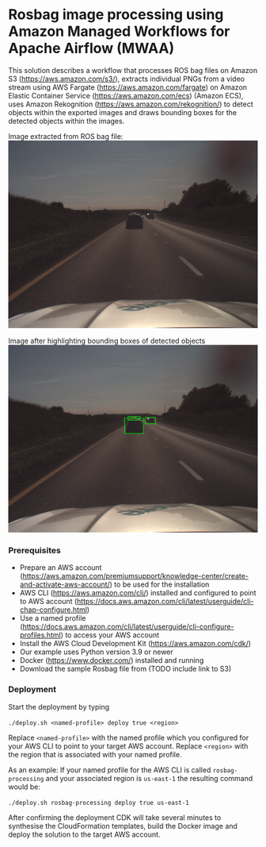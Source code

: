 # Rosbag image processing using Amazon Managed Workflows for Apache Airflow (MWAA)
This solution describes a workflow that processes ROS bag files on Amazon S3 (https://aws.amazon.com/s3/), extracts individual PNGs from a video stream using AWS Fargate (https://aws.amazon.com/fargate) on Amazon Elastic Container Service (https://aws.amazon.com/ecs) (Amazon ECS), uses Amazon Rekognition (https://aws.amazon.com/rekognition/) to detect objects within the exported images and draws bounding boxes for the detected objects within the images.

Image extracted from ROS bag file:
![output_extracted](./outputs/left0193_original.png)

Image after highlighting bounding boxes of detected objects
![output_annotated](./outputs/left0193_labeled.png)

### Prerequisites

* Prepare an AWS account (https://aws.amazon.com/premiumsupport/knowledge-center/create-and-activate-aws-account/) to be used for the installation
* AWS CLI (https://aws.amazon.com/cli/) installed and configured to point to AWS account (https://docs.aws.amazon.com/cli/latest/userguide/cli-chap-configure.html)
* Use a named profile (https://docs.aws.amazon.com/cli/latest/userguide/cli-configure-profiles.html) to access your AWS account
* Install the AWS Cloud Development Kit (https://aws.amazon.com/cdk/)
* Our example uses Python version 3.9 or newer
* Docker (https://www.docker.com/) installed and running
* Download the sample Rosbag file from (TODO include link to S3)

### Deployment
Start the deployment by typing

`./deploy.sh <named-profile> deploy true <region>`

Replace `<named-profile>` with the named profile which you configured for your AWS CLI to point to your target AWS account. 
Replace `<region>` with the region that is associated with your named profile.

As an example: If your named profile for the AWS CLI is called `rosbag-processing` and your associated region is `us-east-1` the resulting command would be:

`./deploy.sh rosbag-processing deploy true us-east-1`

After confirming the deployment CDK will take several minutes to synthesise the CloudFormation templates, build the Docker image and deploy the solution to the target AWS account.



